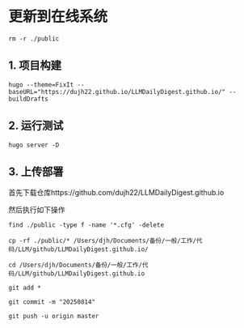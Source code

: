# 更新到在线系统

```
rm -r ./public
```

## 1. 项目构建

```
hugo --theme=FixIt --baseURL="https://dujh22.github.io/LLMDailyDigest.github.io/" --buildDrafts
```

## 2. 运行测试

```text
hugo server -D
```

## 3. 上传部署

首先下载仓库https://github.com/dujh22/LLMDailyDigest.github.io

然后执行如下操作

```
find ./public -type f -name '*.cfg' -delete

cp -rf ./public/* /Users/djh/Documents/备份/一般/工作/代码/LLM/github/LLMDailyDigest.github.io/

cd /Users/djh/Documents/备份/一般/工作/代码/LLM/github/LLMDailyDigest.github.io

git add *

git commit -m "20250814"

git push -u origin master
```
